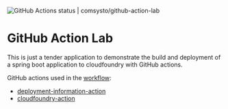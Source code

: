 ![GitHub Actions status | comsysto/github-action-lab](https://github.com/comsysto/github-action-lab/workflows/Cloud%20Foundry%20CI%20Lab/badge.svg)

# GitHub Action Lab

This is just a tender application to demonstrate the build and deployment of a spring boot application to cloudfoundry with GitHub actions.

GitHub actions used in the [workflow](.github/workflows/main.yml):

* [deployment-information-action](https://github.com/comsysto/deployment-information-action)
* [cloudfoundry-action](https://github.com/comsysto/cloudfoundry-action)
